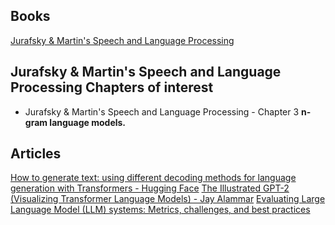 
## Books

[Jurafsky & Martin's Speech and Language Processing](https://web.stanford.edu/~jurafsky/slp3/)

## Jurafsky & Martin's Speech and Language Processing Chapters of interest

- Jurafsky & Martin's Speech and Language Processing - Chapter 3 **n-gram language models.**


## Articles

[How to generate text: using different decoding methods for language generation with Transformers - Hugging Face](https://huggingface.co/blog/how-to-generate)
[The Illustrated GPT-2 (Visualizing Transformer Language Models) - Jay Alammar](https://jalammar.github.io/illustrated-gpt2/)
[Evaluating Large Language Model (LLM) systems: Metrics, challenges, and best practices](https://medium.com/data-science-at-microsoft/evaluating-llm-systems-metrics-challenges-and-best-practices-664ac25be7e5)
